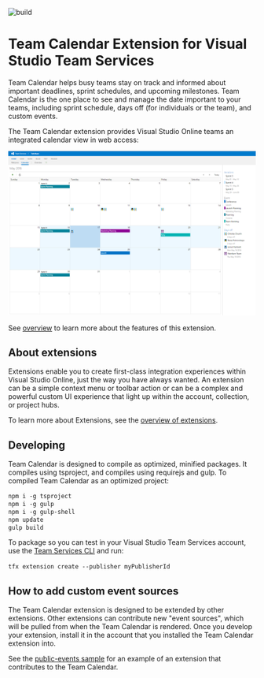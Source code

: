 ![build](https://mseng.visualstudio.com/DefaultCollection/_apis/public/build/definitions/b924d696-3eae-4116-8443-9a18392d8544/2715/badge?branchName=master)

# Team Calendar Extension for Visual Studio Team Services

Team Calendar helps busy teams stay on track and informed about important deadlines, sprint schedules, and upcoming milestones. Team Calendar is the one place to see and manage the date important to your teams, including sprint schedule, days off (for individuals or the team), and custom events.

The Team Calendar extension provides Visual Studio Online teams an integrated calendar view in web access:

![screenshot](images/calendar-screen-shot.png)

See [overview](overview.md) to learn more about the features of this extension.

## About extensions

Extensions enable you to create first-class integration experiences within Visual Studio Online, just the way you have always wanted. An extension can be a simple context menu or toolbar action or can be a complex and powerful custom UI experience that light up within the account, collection, or project hubs. 

To learn more about Extensions, see the [overview of extensions](https://www.visualstudio.com/en-us/integrate/extensions/overview).

## Developing
 
Team Calendar is designed to compile as optimized, minified packages. It compiles using tsproject, and compiles using requirejs and gulp.
To compiled Team Calendar as an optimized project:

```
npm i -g tsproject
npm i -g gulp
npm i -g gulp-shell
npm update
gulp build
```

To package so you can test in your Visual Studio Team Services account, use the [Team Services CLI](https://github.com/Microsoft/tfs-cli) and run:

`tfx extension create --publisher myPublisherId`

## How to add custom event sources

The Team Calendar extension is designed to be extended by other extensions. Other extensions can contribute new "event sources", which will be pulled from when the Team Calendar is rendered. Once you develop your extension, install it in the account that you installed the Team Calendar extension into.

See the [public-events sample](https://github.com/Microsoft/vso-extension-samples/tree/master/public-events) for an example of an extension that contributes to the Team Calendar.

